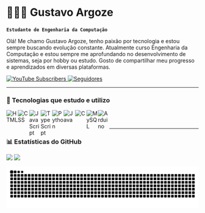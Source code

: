 # 👨🏻‍💻 Gustavo Argoze

**`Estudante de Engenharia da Computação`**

Olá! Me chamo Gustavo Argoze, tenho paixão por tecnologia e estou sempre buscando evolução constante. Atualmente curso Engenharia da Computação e estou sempre me aprofundando no desenvolvimento de sistemas, seja por hobby ou estudo. Gosto de compartilhar meu progresso e aprendizados em diversas plataformas.

<p align="left">
  <a href="https://www.youtube.com/channel/UCQOdGbRgy9bjwrlFvwSHSrQ" target="_blank">
    <img 
      alt="YouTube Subscribers" 
      title="Inscreva-se no meu canal" 
      src="https://custom-icon-badges.demolab.com/youtube/channel/subscribers/UCQOdGbRgy9bjwrlFvwSHSrQ?color=%23E05D44&label=Inscreva-se&logo=video&logoColor=white&style=for-the-badge&labelColor=CE4630"
    />
  </a>
  <a href="https://github.com/Argoze?tab=followers">
    <img 
      alt="Seguidores" 
      title="Me siga no GitHub" 
      src="https://custom-icon-badges.demolab.com/github/followers/Argoze?color=236ad3&labelColor=1155ba&style=for-the-badge&logo=github&label=Seguidores&logoColor=white"
    />
  </a>
</p>

---

### 🧠 Tecnologias que estudo e utilizo

<img align="left" alt="HTML" width="30px" src="https://cdn.jsdelivr.net/gh/devicons/devicon/icons/html5/html5-original.svg" />
<img align="left" alt="CSS" width="30px" src="https://cdn.jsdelivr.net/gh/devicons/devicon/icons/css3/css3-original.svg" />
<img align="left" alt="JavaScript" width="30px" src="https://cdn.jsdelivr.net/gh/devicons/devicon/icons/javascript/javascript-original.svg" />
<img align="left" alt="TypeScript" width="30px" src="https://cdn.jsdelivr.net/gh/devicons/devicon/icons/typescript/typescript-original.svg" />
<img align="left" alt="Python" width="30px" src="https://cdn.jsdelivr.net/gh/devicons/devicon/icons/python/python-original.svg" />
<img align="left" alt="Java" width="30px" src="https://cdn.jsdelivr.net/gh/devicons/devicon/icons/java/java-original.svg" />
<img align="left" alt="C" width="30px" src="https://cdn.jsdelivr.net/gh/devicons/devicon/icons/c/c-original.svg" />
<img align="left" alt="MySQL" width="30px" src="https://cdn.jsdelivr.net/gh/devicons/devicon/icons/mysql/mysql-original.svg" />
<img align="left" alt="Arduino" width="30px" src="https://cdn.jsdelivr.net/gh/devicons/devicon/icons/arduino/arduino-original.svg" />
<br><br>

---

### 📊 Estatísticas do GitHub

<p align="left">
  <img 
    height="180em" 
    src="https://github-readme-stats.vercel.app/api?username=Argoze&show_icons=true&theme=tokyonight&locale=pt-br" 
  />
  <img 
    height="180em" 
    src="https://github-readme-stats.vercel.app/api/top-langs/?username=Argoze&theme=tokyonight&layout=compact&custom_title=Linguagens&langs_count=10" 
  />
</p>

<picture>
  <source media="(prefers-color-scheme: dark)" srcset="https://raw.githubusercontent.com/Argoze/Argoze/output/github-contribution-grid-snake-dark.svg">
  <source media="(prefers-color-scheme: light)" srcset="https://raw.githubusercontent.com/Argoze/Argoze/output/github-contribution-grid-snake.svg">
  <img align="center" alt="snake animation" src="https://raw.githubusercontent.com/Argoze/Argoze/output/github-contribution-grid-snake-dark.svg">
</picture>
